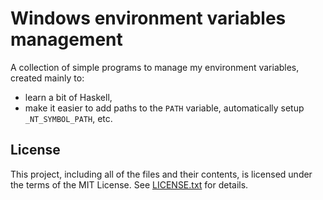 Windows environment variables management
========================================

A collection of simple programs to manage my environment variables, created
mainly to:

* learn a bit of Haskell,
* make it easier to add paths to the `PATH` variable, automatically setup
`_NT_SYMBOL_PATH`, etc.

License
-------

This project, including all of the files and their contents, is licensed under
the terms of the MIT License.
See [LICENSE.txt] for details.

[LICENSE.txt]: LICENSE.txt
